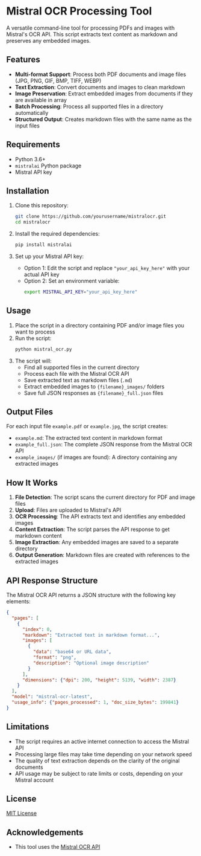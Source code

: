 # Mistral OCR Processing Tool

A versatile command-line tool for processing PDFs and images with Mistral's OCR API. This script extracts text content as markdown and preserves any embedded images.

## Features

- **Multi-format Support**: Process both PDF documents and image files (JPG, PNG, GIF, BMP, TIFF, WEBP)
- **Text Extraction**: Convert documents and images to clean markdown
- **Image Preservation**: Extract embedded images from documents if they are available in array
- **Batch Processing**: Process all supported files in a directory automatically
- **Structured Output**: Creates markdown files with the same name as the input files

## Requirements

- Python 3.6+
- `mistralai` Python package
- Mistral API key

## Installation

1. Clone this repository:
   ```bash
   git clone https://github.com/yourusername/mistralocr.git
   cd mistralocr
   ```

2. Install the required dependencies:
   ```bash
   pip install mistralai
   ```

3. Set up your Mistral API key:
   - Option 1: Edit the script and replace `"your_api_key_here"` with your actual API key
   - Option 2: Set an environment variable:
     ```bash
     export MISTRAL_API_KEY="your_api_key_here"
     ```

## Usage

1. Place the script in a directory containing PDF and/or image files you want to process
2. Run the script:
   ```bash
   python mistral_ocr.py
   ```
3. The script will:
   - Find all supported files in the current directory
   - Process each file with the Mistral OCR API
   - Save extracted text as markdown files (`.md`)
   - Extract embedded images to `{filename}_images/` folders
   - Save full JSON responses as `{filename}_full.json` files

## Output Files

For each input file `example.pdf` or `example.jpg`, the script creates:

- `example.md`: The extracted text content in markdown format
- `example_full.json`: The complete JSON response from the Mistral OCR API
- `example_images/` (if images are found): A directory containing any extracted images

## How It Works

1. **File Detection**: The script scans the current directory for PDF and image files
2. **Upload**: Files are uploaded to Mistral's API
3. **OCR Processing**: The API extracts text and identifies any embedded images
4. **Content Extraction**: The script parses the API response to get markdown content
5. **Image Extraction**: Any embedded images are saved to a separate directory
6. **Output Generation**: Markdown files are created with references to the extracted images

## API Response Structure

The Mistral OCR API returns a JSON structure with the following key elements:

```json
{
  "pages": [
    {
      "index": 0,
      "markdown": "Extracted text in markdown format...",
      "images": [
        {
          "data": "base64 or URL data",
          "format": "png",
          "description": "Optional image description"
        }
      ],
      "dimensions": {"dpi": 200, "height": 5139, "width": 2387}
    }
  ],
  "model": "mistral-ocr-latest",
  "usage_info": {"pages_processed": 1, "doc_size_bytes": 199841}
}
```

## Limitations

- The script requires an active internet connection to access the Mistral API
- Processing large files may take time depending on your network speed
- The quality of text extraction depends on the clarity of the original documents
- API usage may be subject to rate limits or costs, depending on your Mistral account

## License

[MIT License](LICENSE)

## Acknowledgements

- This tool uses the [Mistral OCR API](https://docs.mistral.ai/capabilities/document/)
